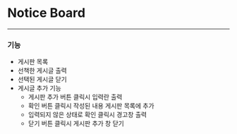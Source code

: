 # Notice Board

---

### 기능

- 게시판 목록
- 선책한 게시글 출력
- 선택된 게시글 닫기
- 게시글 추가 기능
  - 게시판 추가 버튼 클릭시 입력란 출력
  - 확인 버튼 클릭시 작성된 내용 게시판 목록에 추가
  - 입력되지 않은 상태로 확인 클릭시 경고창 출력
  - 닫기 버튼 클릭시 게시판 추가 창 닫기
